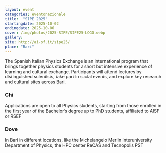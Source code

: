 ```yaml
---
layout: event
categories: eventonazionale
title:  "SIPE 2025"
startingdate: 2025-10-02
endingdate: 2025-10-06
cover: /img/photos/2025-SIPE/SIPE25-LOGO.webp
gallery:
site: http://ai-sf.it/sipe25/
place: "Bari"
---
```


The Spanish Italian Physics Exchange is an international program that brings together physics students for a short but intensive experience of learning and cultural exchange. Participants will attend lectures by distinguished scientists, take part in social events, and explore key research and cultural sites across Bari.

### Chi

Applications are open to all Physics students, starting from those enrolled in the first year of the Bachelor’s degree up to PhD students, affiliated to AISF or RSEF

### Dove

In Bari in different locations, like the Michelangelo Merlin Interuniversity Department of Physics, the HPC center ReCAS and Tecnopolis PST